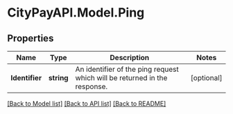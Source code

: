 # CityPayAPI.Model.Ping
## Properties

Name | Type | Description | Notes
------------ | ------------- | ------------- | -------------
**Identifier** | **string** | An identifier of the ping request which will be returned in the response. | [optional] 

[[Back to Model list]](../README.md#documentation-for-models) [[Back to API list]](../README.md#documentation-for-api-endpoints) [[Back to README]](../README.md)

